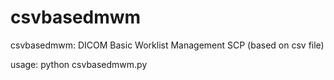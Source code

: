 # csvbasedmwm

csvbasedmwm: DICOM Basic Worklist Management SCP (based on csv file)

usage: python csvbasedmwm.py
